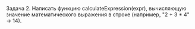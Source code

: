 Задача 2. Написать функцию calculateExpression(expr), вычисляющую значение 
математического выражения в строке (например, "2 + 3 * 4" → 14). 